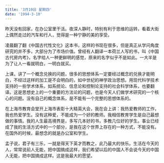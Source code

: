 ```yaml
---
title: '3月10日 星期四'
date: '1994-3-10'
---
```


昨天没有回家，在办公室里干活。夜深人静时，特别有利于思维的运转，看着大街上偶然走过的汽车和行人，觉得是一种宁静的美的享受。

凌晨翻了翻《中国古代性文化》这本书，这样的书现在很多，但是真正从学问角度研究的并不多，大部分为了市场价值。曾经有人翻译一本荷兰人写的书，叫《中国古代房内考》，名字给人一种更鲜明的感觉，原来的名字似乎不是如此。一大半是为了让人一看就明白，一明白就买。

上课，讲了一个概念兑换的问题，很多的思想体系一定要经过概念的兑换才能明白，不经过这样的加工是不会明白的，如中世纪的神学政治思想。用现代科学技术支持的一些学术体系，如系统论、信息论和控制论支持的社会科学体系，也要翻译。这是思想史上的一个重要的方法论的问题，也是今天人们做学术研究的一个核心的问题。没有自己的概念体系，是不能有一个完整的思想体系的。

在上海市教育会堂开上海市表彰十大精英大会，我在会上讲：我热爱教师的工作，我也热爱学生。没有这种爱，不能成为一个好的教师。我相信教育学生是自己最想做的事情。我的人生最高境界是，多写几本好的书，多教几位好的学生。事业已经成了我的生活方式中的一个部分，是我在这个世界上存在的一种方式，不能没有。在国外的时候，最想念的就是办公室和学生。

孟子说，君子有三乐，一就是得天下英才而教之，此乃最大的快乐。生活在今天的人，常常说前人无能，把中国搞成这样，我们希望以后的中国人不会说今天的中国人无能，把中国搞成这样。这是我最大的愿望。

